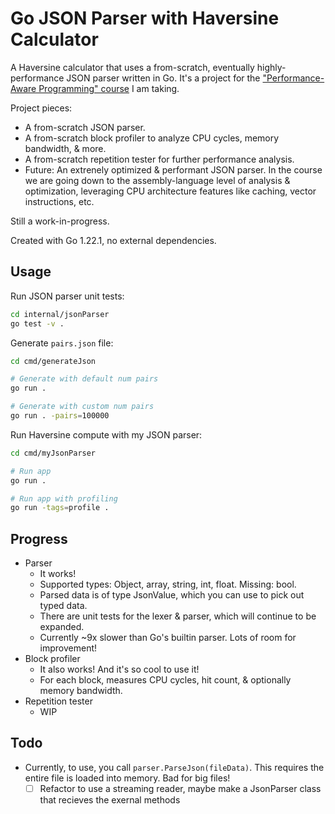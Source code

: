 # Go JSON Parser with Haversine Calculator

A Haversine calculator that uses a from-scratch, eventually highly-performance JSON parser written in Go. It's a project for the ["Performance-Aware Programming" course](https:#www.computerenhance.com/p/table-of-contents) I am taking.

Project pieces:

- A from-scratch JSON parser.
- A from-scratch block profiler to analyze CPU cycles, memory bandwidth, & more.
- A from-scratch repetition tester for further performance analysis.
- Future: An extrenely optimized & performant JSON parser. In the course we are going down to the assembly-language level of analysis & optimization, leveraging CPU architecture features like caching, vector instructions, etc.

Still a work-in-progress.

Created with Go 1.22.1, no external dependencies.

## Usage

Run JSON parser unit tests:

```sh
cd internal/jsonParser
go test -v .
```

Generate `pairs.json` file:
```sh
cd cmd/generateJson

# Generate with default num pairs
go run .

# Generate with custom num pairs
go run . -pairs=100000
```

Run Haversine compute with my JSON parser:
```sh
cd cmd/myJsonParser

# Run app
go run .

# Run app with profiling
go run -tags=profile .
```


## Progress

- Parser
	- It works!
	- Supported types: Object, array, string, int, float. Missing: bool.
	- Parsed data is of type JsonValue, which you can use to pick out typed data.
	- There are unit tests for the lexer & parser, which will continue to be expanded.
	- Currently ~9x slower than Go's builtin parser. Lots of room for improvement!
- Block profiler
	- It also works! And it's so cool to use it!
	- For each block, measures CPU cycles, hit count, & optionally memory bandwidth.
- Repetition tester
	- WIP

## Todo

- Currently, to use, you call `parser.ParseJson(fileData)`. This requires the entire file is loaded into memory. Bad for big files!
	- [ ] Refactor to use a streaming reader, maybe make a JsonParser class that recieves the exernal methods
